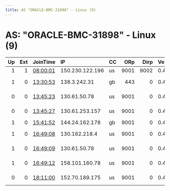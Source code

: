 ```yaml
---
title: AS "ORACLE-BMC-31898" - Linux (9)
---
```


# AS: "ORACLE-BMC-31898" - Linux (9)

|   Up |   Ext | JoinTime                                                                                              | IP              | CC   |   ORp |   Dirp | Version   | Contact                   | Nickname           |   eFamMembers |
|-----:|------:|:------------------------------------------------------------------------------------------------------|:----------------|:-----|------:|-------:|:----------|:--------------------------|:-------------------|--------------:|
|    1 |     1 | [08:00:01](https://nusenu.github.io/OrNetStats/w/relay/7277C873AF9D2FDEC205EEF74EFE33DDCF599B5F.html) | 150.230.122.196 | us   |  9001 |   9002 | 0.4.5.9   | merdedok@gmail.com        | MerdedRelay        |             1 |
|    1 |     0 | [13:30:53](https://nusenu.github.io/OrNetStats/w/relay/57C9D8FD12AF654158AD5345CB7934CA13094C10.html) | 138.3.242.31    | gb   |   443 |      0 | 0.4.6.10  | Rogal Discord: Rogal@1762 | jebacputina        |             1 |
|    0 |     0 | [13:45:23](https://nusenu.github.io/OrNetStats/w/relay/0367BA5AD3796F4AB6F78F5D804A5D3ED57A3747.html) | 130.61.50.78    | us   |  9001 |      0 | 0.4.6.10  | cyph21@protonmail.com EE2 | cyph21node1        |             2 |
|    0 |     0 | [13:45:27](https://nusenu.github.io/OrNetStats/w/relay/8C1C2D38BCF10F658BCDAA62F0229E188166B8D7.html) | 130.61.253.157  | us   |  9001 |      0 | 0.4.6.10  | cyph21@protonmail.com EE2 | cyph21node2        |             2 |
|    1 |     0 | [15:41:52](https://nusenu.github.io/OrNetStats/w/relay/02916D35CFCBCA323D47384AD1CC8D0D6A0DABA7.html) | 144.24.162.178  | gb   |  9001 |      0 | 0.4.6.10  | None                      | dazzlingchaos27362 |             1 |
|    1 |     0 | [16:49:08](https://nusenu.github.io/OrNetStats/w/relay/652A6021F1BE0D0709507BAB1AD725BD95D6ED4B.html) | 130.162.218.4   | us   |  9001 |      0 | 0.4.6.10  | cyph21@protonmail.com EE2 | cyph21node1        |             3 |
|    1 |     0 | [16:49:09](https://nusenu.github.io/OrNetStats/w/relay/6395C11A34A24D5DA8FB4CA080F8AB8807E4B003.html) | 130.61.50.78    | us   |  9001 |      0 | 0.4.6.10  | cyph21@protonmail.com EE2 | cyph21node3        |             3 |
|    1 |     0 | [16:49:12](https://nusenu.github.io/OrNetStats/w/relay/D1B207022C9BA56F333B50F6CB6B69E36699A345.html) | 158.101.160.78  | us   |  9001 |      0 | 0.4.6.10  | cyph21@protonmail.com EE2 | cyph21node2        |             3 |
|    0 |     0 | [18:11:00](https://nusenu.github.io/OrNetStats/w/relay/410076A6AB2CDC03F7756C2C6E01B08C7E0AE567.html) | 152.70.189.175  | us   |  9001 |      0 | 0.4.6.10  | cyph21@protonmail.com EE2 | sampleblabla       |             1 |

